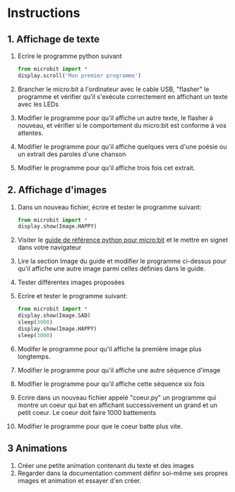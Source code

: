 # Instructions

## 1. Affichage de texte
1. Ecrire le programme python suivant
    ```python
    from microbit import *
    display.scroll('Mon premier programme')
    ```
1. Brancher le micro:bit à l'ordinateur avec le cable USB, "flasher" le programme et vérifier qu'il s'exécute correctement en affichant un texte avec les LEDs

1. Modifier le programme pour qu'il affiche un autre texte, le flasher à nouveau, et vérifier si le comportement du micro:bit est conforme à vos attentes. 

1. Modifier le programme pour qu'il affiche quelques vers d'une poésie ou un extrait des paroles d'une chanson

1. Modifier le programme pour qu'il affiche trois fois cet extrait.


## 2. Affichage d'images
1. Dans un nouveau fichier, écrire et tester le programme suivant:
    ```python
    from microbit import *
    display.show(Image.HAPPY)
    ```

1. Visiter le [guide de référence python pour micro:bit](https://microbit-micropython.readthedocs.io/fr/latest/) et le mettre en signet dans votre navigateur

1. Lire la section Image du guide et modifier le programme ci-dessus pour qu'il affiche une autre image parmi celles définies dans le guide.

1. Tester différentes images proposées

1. Ecrire et tester le programme suivant:

    ```python
    from microbit import *
    display.show(Image.SAD)
    sleep(3000)
    display.show(Image.HAPPY)
    sleep(3000)
    `````
1. Modifer le programme pour qu'il affiche la première image plus longtemps. 
1. Modifier le programme pour qu'il affiche une autre séquence d'image
1. Modifier le programme pour qu'il affiche cette séquence six fois
1. Ecrire dans un nouveau fichier appelé "coeur.py" un programme qui montre un coeur qui bat en affichant successivement un grand et un petit coeur. Le coeur doit faire 1000 battements
1. Modifier le programme pour que le coeur batte plus vite. 

## 3 Animations
1. Créer une petite animation contenant du texte et des images
1. Regarder dans la documentation comment définr soi-même ses propres images et animation et essayer d'en créer. 